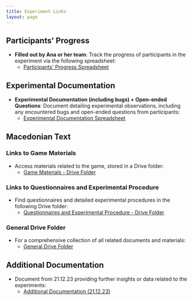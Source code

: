 ```yaml
---
title: Experiment Links
layout: page
---
```


## Participants' Progress

- **Filled out by Ana or her team**: Track the progress of participants in the experiment via the following spreadsheet:
  - [Participants' Progress Spreadsheet](https://docs.google.com/spreadsheets/d/1sIxZzb53t3Sj30EX-rvvZ6l8veeHu8zHIcDvBXgQRLc/edit#gid=1150380161)

## Experimental Documentation

- **Experimental Documentation (including bugs) + Open-ended Questions**: Document detailing experimental observations, including any encountered bugs and open-ended questions from participants:
  - [Experimental Documentation Spreadsheet](https://docs.google.com/spreadsheets/d/1IfkB_eWASidpyYhGpq2wFV1hHkWF-D0G3IJBy-bae64/edit#gid=0)

## Macedonian Text

### Links to Game Materials

- Access materials related to the game, stored in a Drive folder:
  - [Game Materials - Drive Folder](https://docs.google.com/document/d/1t-ayqpuu_9f1wTz9Py-sDLOwb02qqHDN2_XamU5ioWg/edit)

### Links to Questionnaires and Experimental Procedure

- Find questionnaires and detailed experimental procedures in the following Drive folder:
  - [Questionnaires and Experimental Procedure - Drive Folder](https://docs.google.com/document/d/1M5JSLs8AuxA-7Gg47f0u6FDarbiMep9eS7J_ANRmQ8k/edit)

### General Drive Folder

- For a comprehensive collection of all related documents and materials:
  - [General Drive Folder](https://drive.google.com/drive/folders/107eP4xX6AUjC0goJ7hH3Ez2BzrDjFX4s?usp=drive_link)

## Additional Documentation

- Document from 21.12.23 providing further insights or data related to the experiments:
  - [Additional Documentation (21.12.23)](https://docs.google.com/document/d/1LtpefFlO-iOhzDGzt9ewjy4EajFPk89n_R62g9JyWuY/edit)
